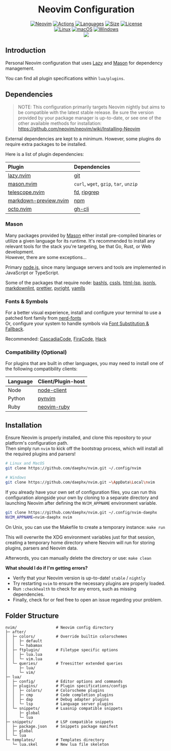 <div align="center">
<h1>Neovim Configuration</h1>

[![Neovim](https://img.shields.io/github/v/release/neovim/neovim?include_prereleases&style=for-the-badge&label=Neovim&logo=neovim&labelColor=000000)](https://github.com/neovim/neovim/releases/tag/nightly)
[![Actions](https://img.shields.io/github/actions/workflow/status/daephx/nvim/ci.yml?branch=main&label=CI&style=for-the-badge&logo=githubactions&labelColor=000000)](https://github.com/daephx/nvim/actions)
[![Languages](https://img.shields.io/github/languages/top/daephx/nvim?style=for-the-badge&labelColor=000000&logo=lua&logoColor=blue)](https://github.com/daephx/nvim/search?l=lua)
[![Size](https://img.shields.io/github/languages/code-size/daephx/nvim?label=Size&style=for-the-badge&labelColor=000000)](#)
[![License](https://img.shields.io/github/license/daephx/nvim?&label=License&style=for-the-badge&color=8937dd&labelColor=000000)](https://github.com/daephx/nvim/blob/main/LICENSE)
<br/>
[![Linux](https://img.shields.io/badge/Linux-%23.svg?logo=linux&style=for-the-badge&color=000000&logoColor=yellow)](https://en.wikipedia.org/wiki/Linux)
[![macOS](https://img.shields.io/badge/MacOS-%23.svg?logo=apple&style=for-the-badge&color=000000&logoColor=white)](https://en.wikipedia.org/wiki/MacOS)
[![Windows](https://img.shields.io/badge/Windows-%23.svg?logo=windows11&style=for-the-badge&color=000000&logoColor=blue)](https://en.wikipedia.org/wiki/Microsoft_Windows)
<br/>
<img src="https://github.com/daephx/nvim/assets/36192863/597acb0a-ee6f-4aef-a380-5329d8df6f99"/>

</div>

## Introduction

Personal Neovim configuration that uses
[Lazy](https://github.com/folke/lazy.nvim) and
[Mason](https://github.com/williamboman/mason.nvim) for dependency management.

You can find all plugin specifications within `lua/plugins`.

## Dependencies

> NOTE: This configuration primarily targets Neovim nightly but aims to be
> compatible with the latest stable release. Be sure the version provided by
> your package manager is up-to-date, or see one of the other available methods
> for installation: <https://github.com/neovim/neovim/wiki/Installing-Neovim>

External dependencies are kept to a minimum. However, some plugins do require
extra packages to be installed.

Here is a list of plugin dependencies:

| Plugin                                                                   | Dependencies                                                                          |
| :----------------------------------------------------------------------- | :------------------------------------------------------------------------------------ |
| [lazy.nvim](https://github.com/folke/lazy.nvim)                          | [git](https://git-scm.com/)                                                           |
| [mason.nvim](https://github.com/williamboman/mason.nvim)                 | `curl`, `wget`, `gzip`, `tar`, `unzip`                                                |
| [telescope.nvim](https://github.com/nvim-telescope/telescope.nvim)       | [fd](https://github.com/sharkdp/fd), [ripgrep](https://github.com/BurntSushi/ripgrep) |
| [markdown-preview.nvim](https://github.com/iamcco/markdown-preview.nvim) | [npm](https://www.npmjs.com/)                                                         |
| [octo.nvim](https://github.com/pwntester/octo.nvim)                      | [gh-cli](https://github.com/cli/cli)                                                  |

### Mason

Many packages provided by [Mason](https://github.com/williamboman/mason.nvim)
either install pre-compiled binaries or utilize a given language for its
runtime. It's recommended to install any relevant tools for the stack you're
targeting, be that Go, Rust, or Web development.<br> However, there are some
exceptions...

Primary [node.js](https://nodejs.org), since many language servers and tools are
implemented in JavaScript or TypeScript.

Some of the packages that require node:
[bashls](https://github.com/bash-lsp/bash-language-server),
[cssls](https://github.com/microsoft/vscode-css-languageservice),
[html-lsp](https://github.com/microsoft/vscode-html-languageservice),
[jsonls](https://github.com/microsoft/vscode-json-languageservice),
[markdownlint](https://github.com/igorshubovych/markdownlint-cli),
[prettier](https://github.com/prettier/prettier),
[pyright](https://github.com/microsoft/pyright),
[yamlls](https://github.com/redhat-developer/yaml-language-server)

### Fonts & Symbols

For a better visual experience, install and configure your terminal to use a
patched font family from
[nerd-fonts](https://github.com/ryanoasis/nerd-fonts)<br> Or, configure your
system to handle symbols via
[Font Substitution & Fallback](https://github.com/ryanoasis/nerd-fonts/wiki/Font-Substitution-&-Fallback).

Recommended:
[CascadiaCode](https://github.com/ryanoasis/nerd-fonts/releases/latest/download/CascadiaCode.zip),
[FiraCode](https://github.com/ryanoasis/nerd-fonts/releases/latest/download/FiraCode.zip),
[Hack](https://github.com/ryanoasis/nerd-fonts/releases/latest/download/Hack.zip)

### Compatibility (Optional)

For plugins that are built in other languages, you may need to install one of
the following compatibility clients:

| Language | Client/Plugin-host                                   |
| :------- | :--------------------------------------------------- |
| Node     | [node-client](https://github.com/neovim/node-client) |
| Python   | [pynvim](https://github.com/neovim/pynvim)           |
| Ruby     | [neovim-ruby](https://github.com/neovim/neovim-ruby) |

## Installation

Ensure Neovim is properly installed, and clone this repository to your
platform's configuration path.<br> Then simply run `nvim` to kick off the
bootstrap process, which will install all the required plugins and parsers!

```bash
# Linux and MacOS
git clone https://github.com/daephx/nvim.git ~/.config/nvim

# Windows
git clone https://github.com/daephx/nvim.git ~\AppData\Local\nvim
```

If you already have your own set of configuration files, you can run this
configuration alongside your own by cloning to a separate directory and
launching Neovim after defining the `NVIM_APPNAME` environment variable.

```bash
git clone https://github.com/daephx/nvim.git ~/.config/nvim-daephx
NVIM_APPNAME=nvim-daephx nvim
```

On Unix, you can use the Makefile to create a temporary instance: `make run`

This will overwrite the XDG environment variables just for that session,
creating a temporary home directory where Neovim will run for storing plugins,
parsers and Neovim data.

Afterwords, you can manually delete the directory or use: `make clean`

**What should I do if I'm getting errors?**

- Verify that your Neovim version is up-to-date! `stable` / `nightly`
- Try restarting `nvim` to ensure the necessary plugins are properly loaded.
- Run `:checkhealth` to check for any errors, such as missing dependencies.
- Finally, check for or feel free to open an issue regarding your problem.

## Folder Structure

```plain
nvim/                 # Neovim config directory
├─ after/
│  ├─ colors/         # Override builtin colorschemes
│  │  ├─ default
│  │  └─ habamax
│  ├─ ftplugin/       # Filetype specific options
│  │  ├─ lua.lua
│  │  └─ vim.lua
│  └─ queries/        # Treesitter extended queries
│     ├─ lua/
│     └─ vim/
├─ lua/
│  ├─ config/         # Editor options and commands
│  ├─ plugins/        # Plugin specifications/configs
│  │  ├─ colors/      # Colorscheme plugins
│  │  ├─ cmp          # Code completion plugins
│  │  ├─ dap          # Debug adapter plugins
│  │  └─ lsp          # Language server plugins
│  └─ snippets/       # Luasnip compatible snippets
│     ├─ global
│     └─ lua
├─ snippets/          # LSP compatible snippets
│  ├─ package.json    # Snippets package manifest
│  ├─ global
│  └─ lua
└─ templates/         # Templates directory
   └─ lua.skel        # New lua file skeleton
```
